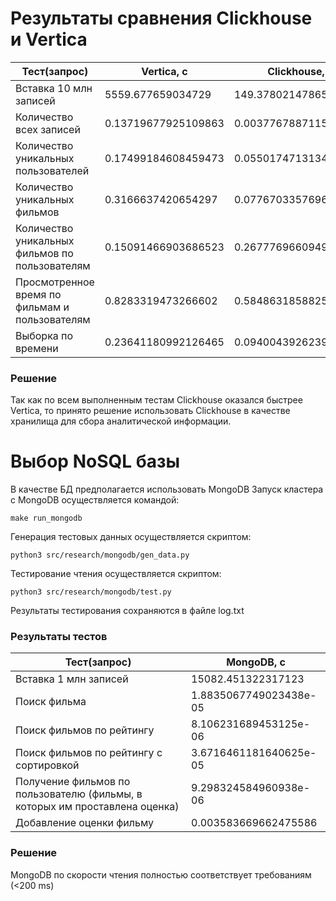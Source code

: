 # Результаты сравнения Clickhouse и Vertica

Тест(запрос) | Vertica, с          | Clickhouse, с
---- |---------------------| ----------
Вставка 10 млн записей | 5559.677659034729   | 149.37802147865295
Количество всех записей | 0.13719677925109863 | 0.0037767887115478516
Количество уникальных пользователей | 0.17499184608459473 | 0.05501747131347656
Количество уникальных фильмов | 0.3166637420654297  | 0.07767033576965332
Количество уникальных фильмов по пользователям | 0.15091466903686523 | 0.2677769660949707
Просмотренное время по фильмам и пользователям | 0.8283319473266602  | 0.5848631858825684
Выборка по времени | 0.23641180992126465 | 0.09400439262390137

### Решение
Так как по всем выполненным тестам Clickhouse оказался быстрее Vertica, то принято решение использовать Clickhouse в качестве хранилища для сбора аналитической информации.

# Выбор NoSQL базы

В качестве БД предполагается использовать MongoDB
Запуск кластера с MongoDB осуществляется командой:

    make run_mongodb
Генерация тестовых данных осуществляется скриптом:

    python3 src/research/mongodb/gen_data.py
Тестирование чтения осуществляется скриптом:

    python3 src/research/mongodb/test.py
Результаты тестирования сохраняются в файле log.txt

### Результаты тестов
Тест(запрос) | MongoDB, с          
---- |---------------------
Вставка 1 млн записей | 15082.451322317123
Поиск фильма | 1.8835067749023438e-05
Поиск фильмов по рейтингу | 8.106231689453125e-06
Поиск фильмов по рейтингу с сортировкой | 3.6716461181640625e-05
Получение фильмов по пользователю (фильмы, в которых им проставлена оценка) | 9.298324584960938e-06
Добавление оценки фильму | 0.003583669662475586

### Решение
MongoDB по скорости чтения полностью соответствует требованиям (<200 ms)